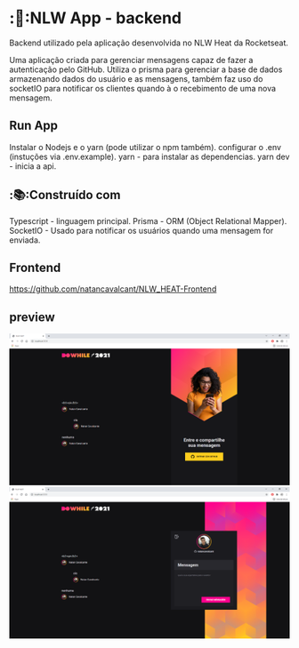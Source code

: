 # ::rocket::NLW App - backend

  Backend utilizado pela aplicação desenvolvida no NLW Heat da Rocketseat.
  
  Uma aplicação criada para gerenciar mensagens capaz de fazer a autenticação pelo GitHub. Utiliza o prisma para gerenciar a base de dados armazenando dados do usuário e as mensagens, também faz uso do socketIO para notificar os clientes quando à o recebimento de uma nova mensagem. 

## Run App
  Instalar o Nodejs e o yarn (pode utilizar o npm também).
  configurar o .env (instuções via .env.example).
  yarn - para instalar as dependencias.
  yarn dev - inicia a api.

## ::books::Construído com 

  Typescript - linguagem principal.
  Prisma - ORM (Object Relational Mapper).
  SocketIO - Usado para notificar os usuários quando uma mensagem for enviada.


## Frontend

  https://github.com/natancavalcant/NLW_HEAT-Frontend
  
## preview

![alt text](https://github.com/natancavalcant/NLW_HEAT-Frontend/blob/main/src/assets/NLW_HEAT_1.png?raw=true)
![alt text](https://github.com/natancavalcant/NLW_HEAT-Frontend/blob/main/src/assets/NLW_HEAT_2.png?raw=true)


